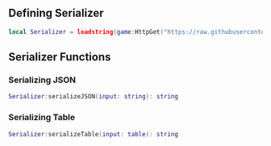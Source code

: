 ## Defining Serializer

```lua
local Serializer = loadstring(game:HttpGet("https://raw.githubusercontent.com/zyzxti123/Serialize-Table/main/source.lua"))()
```

## Serializer Functions

### Serializing JSON
```lua
Serializer:serializeJSON(input: string): string
```

### Serializing Table
```lua
Serializer:serializeTable(input: table): string
```

